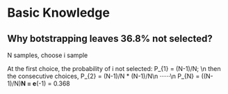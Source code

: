 # Basic Knowledge

## Why botstrapping leaves 36.8% not selected?

N samples, choose i sample

At the first choice, the probability of i not selected: P_{1} = (N-1)/N; \n
then the consecutive choices, P_{2} = (N-1)/N * (N-1)/N\n
······\n
P_{N} = ((N-1)/N)**N = e**(-1) = 0.368

